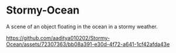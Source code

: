 # Stormy-Ocean
A scene of an object floating in the ocean in a stormy weather.


https://github.com/aaditya010202/Stormy-Ocean/assets/72307363/bb08a391-e30d-4f72-a641-1cf42afda43e

